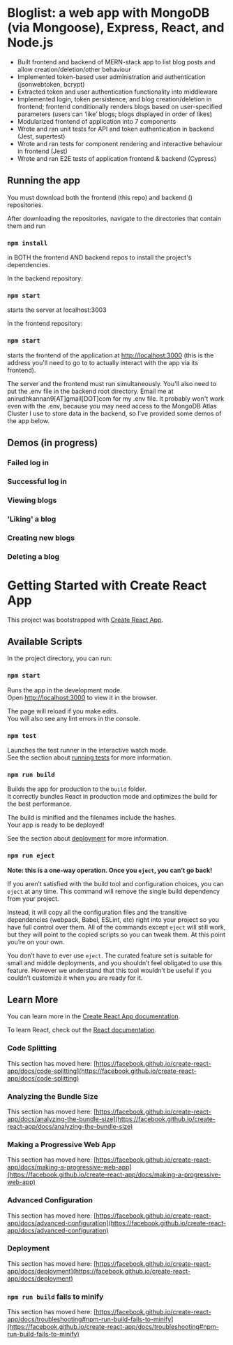 # Bloglist: a web app with MongoDB (via Mongoose), Express, React, and Node.js
- Built frontend and backend of MERN-stack app to list blog posts and allow creation/deletion/other behaviour
- Implemented token-based user administration and authentication (jsonwebtoken, bcrypt)
- Extracted token and user authentication functionality into middleware
- Implemented login, token persistence, and blog creation/deletion in frontend; frontend conditionally renders
blogs based on user-specified parameters (users can ‘like’ blogs; blogs displayed in order of likes)
- Modularized frontend of application into 7 components
- Wrote and ran unit tests for API and token authentication in backend (Jest, supertest)
- Wrote and ran tests for component rendering and interactive behaviour in frontend (Jest)
- Wrote and ran E2E tests of application frontend & backend (Cypress)

## Running the app

You must download both the frontend (this repo) and backend () repositories. 

After downloading the repositories, navigate to the directories that contain them and run
### `npm install` 
in BOTH the frontend AND backend repos to install the project's dependencies.

In the backend repository: 
### `npm start` 
starts the server at localhost:3003

In the frontend repository:
### `npm start`
starts the frontend of the application at [http://localhost:3000](http://localhost:3000/) (this is the address you'll need to go to to actually interact with the app via its frontend). 

The server and the frontend must run simultaneously. You'll also need to put the .env file in the backend root directory. Email me at anirudhkannan9[AT]gmail[DOT]com for my .env file. It probably won't work even with the .env, because you may need access to the MongoDB Atlas Cluster I use to store data in the backend, so I've provided some demos of the app below. 

## Demos (in progress)

### Failed log in

### Successful log in 

### Viewing blogs

### 'Liking' a blog

### Creating new blogs

### Deleting a blog


# Getting Started with Create React App

This project was bootstrapped with [Create React App](https://github.com/facebook/create-react-app).

## Available Scripts

In the project directory, you can run:

### `npm start`

Runs the app in the development mode.\
Open [http://localhost:3000](http://localhost:3000) to view it in the browser.

The page will reload if you make edits.\
You will also see any lint errors in the console.

### `npm test`

Launches the test runner in the interactive watch mode.\
See the section about [running tests](https://facebook.github.io/create-react-app/docs/running-tests) for more information.

### `npm run build`

Builds the app for production to the `build` folder.\
It correctly bundles React in production mode and optimizes the build for the best performance.

The build is minified and the filenames include the hashes.\
Your app is ready to be deployed!

See the section about [deployment](https://facebook.github.io/create-react-app/docs/deployment) for more information.

### `npm run eject`

**Note: this is a one-way operation. Once you `eject`, you can’t go back!**

If you aren’t satisfied with the build tool and configuration choices, you can `eject` at any time. This command will remove the single build dependency from your project.

Instead, it will copy all the configuration files and the transitive dependencies (webpack, Babel, ESLint, etc) right into your project so you have full control over them. All of the commands except `eject` will still work, but they will point to the copied scripts so you can tweak them. At this point you’re on your own.

You don’t have to ever use `eject`. The curated feature set is suitable for small and middle deployments, and you shouldn’t feel obligated to use this feature. However we understand that this tool wouldn’t be useful if you couldn’t customize it when you are ready for it.

## Learn More

You can learn more in the [Create React App documentation](https://facebook.github.io/create-react-app/docs/getting-started).

To learn React, check out the [React documentation](https://reactjs.org/).

### Code Splitting

This section has moved here: [https://facebook.github.io/create-react-app/docs/code-splitting](https://facebook.github.io/create-react-app/docs/code-splitting)

### Analyzing the Bundle Size

This section has moved here: [https://facebook.github.io/create-react-app/docs/analyzing-the-bundle-size](https://facebook.github.io/create-react-app/docs/analyzing-the-bundle-size)

### Making a Progressive Web App

This section has moved here: [https://facebook.github.io/create-react-app/docs/making-a-progressive-web-app](https://facebook.github.io/create-react-app/docs/making-a-progressive-web-app)

### Advanced Configuration

This section has moved here: [https://facebook.github.io/create-react-app/docs/advanced-configuration](https://facebook.github.io/create-react-app/docs/advanced-configuration)

### Deployment

This section has moved here: [https://facebook.github.io/create-react-app/docs/deployment](https://facebook.github.io/create-react-app/docs/deployment)

### `npm run build` fails to minify

This section has moved here: [https://facebook.github.io/create-react-app/docs/troubleshooting#npm-run-build-fails-to-minify](https://facebook.github.io/create-react-app/docs/troubleshooting#npm-run-build-fails-to-minify)
